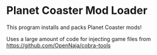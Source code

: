 # Planet Coaster Mod Loader
This program installs and packs Planet Coaster mods!

Uses a large amount of code for injecting game files from https://github.com/OpenNaja/cobra-tools
